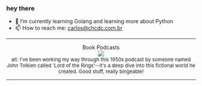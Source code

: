 ### hey there 

- :seedling: I’m currently learning Golang and learning more about Python
- :mailbox: How to reach me: carlos@chcdc.com.br


---


<!-- xkcd -->
<p align="center">Book Podcasts</br><img src=https://imgs.xkcd.com/comics/book_podcasts.png></br><font size =2>alt: I've been working my way through this 1950s podcast by someone named John Tolkien called 'Lord of the Rings'--it's a deep dive into this fictional world he created. Good stuff, really bingeable!</br></font></p></table></p> 


<!-- xkcd -->
---
